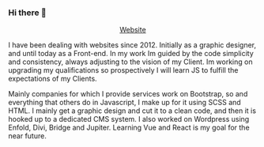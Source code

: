 ### Hi there 👋

<p align="center">
  <a href="https://lukaszdzielo.github.io">Website</a>
</p>

<p>I have been dealing with websites since 2012. Initially as a graphic designer, and until today as a Front-end. In my work Im guided by the code simplicity and consistency, always adjusting to the vision of my Client. Im working on upgrading my qualifications so prospectively I will learn JS to fulfill the expectations of my Clients.</p>

<p>Mainly companies for which I provide services work on Bootstrap, so and everything that others do in Javascript, I make up for it using SCSS and HTML. I mainly get a graphic design and cut it to a clean code, and then it is hooked up to a dedicated CMS system. I also worked on Wordpress using Enfold, Divi, Bridge and Jupiter. Learning Vue and React is my goal for the near future.</p>

<!-- **lukaszdzielo/lukaszdzielo** is a ✨ _special_ ✨ repository because its `README.md` (this file) appears on your GitHub profile.

Here are some ideas to get you started:

- 🔭 I’m currently working on ...
- 🌱 I’m currently learning ...
- 👯 I’m looking to collaborate on ...
- 🤔 I’m looking for help with ...
- 💬 Ask me about ...
- 📫 How to reach me: ...
- 😄 Pronouns: ...
- ⚡ Fun fact: ...
-->
